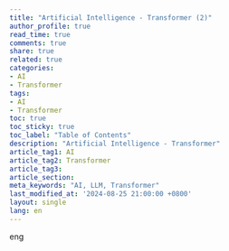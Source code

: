 ```yaml
---
title: "Artificial Intelligence - Transformer (2)"
author_profile: true
read_time: true
comments: true
share: true
related: true
categories:
- AI
- Transformer
tags:
- AI
- Transformer
toc: true
toc_sticky: true
toc_label: "Table of Contents"
description: "Artificial Intelligence - Transformer"
article_tag1: AI
article_tag2: Transformer
article_tag3: 
article_section: 
meta_keywords: "AI, LLM, Transformer"
last_modified_at: '2024-08-25 21:00:00 +0800'
layout: single
lang: en
---
```



eng